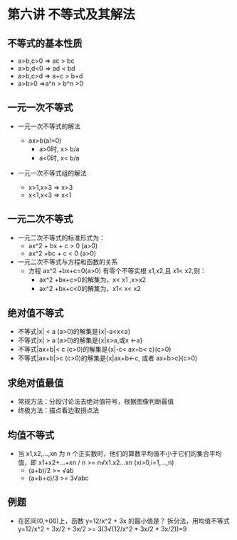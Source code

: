 # 第六讲 不等式及其解法

## 不等式的基本性质
- a>b,c>0 => ac > bc
- a>b,d<0 => ad < bd
- a>b,c>d => a+c > b+d
- a>b>0   =>a^n > b^n >0

## 一元一次不等式
- 一元一次不等式的解法
	- ax>b(a!=0)
		- a>0时, x> b/a
		- a<0时, x< b/a

- 一元一次不等式组的解法
	- x>1,x>3 => x>3
	- x<1,x<3 => x<1

## 一元二次不等式
- 一元二次不等式的标准形式为：
	- ax^2 + bx + c > 0 (a>0)
	- ax^2 +bc + c < 0 (a>0)
- 一元二次不等式与方程和函数的关系
	- 方程 ax^2 +bx+c=0(a>0) 有零个不等实根 x1,x2,且 x1< x2,则：
		- ax^2 +bx+c>0的解集为，x< x1 ,x>x2
		- ax^2 +bx+c<0的解集为，x1< x< x2

## 绝对值不等式
- 不等式|x| < a (a>0)的解集是{x|-a<x<a}
- 不等式|x| > a (a>0)的解集是{x|x>a,或x <-a}
- 不等式|ax+b|< c (c>0)的解集是{x|-c< ax+b< c}(c>0)
- 不等式|ax+b|>c (c>0)的解集是{x|ax+b<-c, 或者 ax+b>c}(c>0)

## 求绝对值最值
- 常规方法：分段讨论法去绝对值符号，根据图像判断最值
- 终极方法：描点看边取拐点法

## 均值不等式
- 当 x1,x2,...,xn 为 n 个正实数时，他们的算数平均值不小于它们的集合平均值，即
x1+x2+...+xn / n >= n√x1.x2...xn (xi>0,i=1,...,n)
	- (a+b)/2 >= √ab
	- (a+b+c)/3 >= 3√abc

## 例题
- 在区间(0,+00)上，函数 y=12/x^2 + 3x 的最小值是？
	拆分法，用均值不等式
	y=12/x^2 + 3x/2 + 3x/2 >= 3(3√(12/x^2 * 3x/2 * 3x/2))=9
